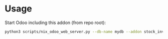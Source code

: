# Usage

Start Odoo including this addon (from repo root):

```bash
python3 scripts/nix_odoo_web_server.py --db-name mydb --addon stock_inventory_preparation_filter
```
